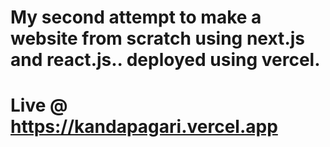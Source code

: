 # My second attempt to make a website from scratch using next.js and react.js.. deployed using vercel.

# Live @ https://kandapagari.vercel.app
